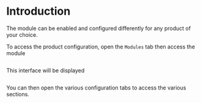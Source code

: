 # Introduction

The module can be enabled and configured differently for any product of your choice.

To access the product configuration, open the `Modules` tab then access the module

<img srcset="/productdesigner/images/product-configuration.jpg 2x" class="padding border">

This interface will be displayed

<img srcset="/productdesigner/images/product-configuration-tabs.jpg 2x">

You can then open the various configuration tabs to access the various sections.
